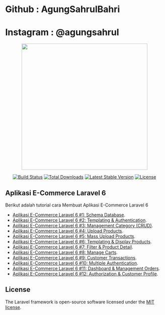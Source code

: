 # Github : AgungSahrulBahri <br>
# Instagram : @agungsahrul
<p align="center"><img src="https://res.cloudinary.com/dtfbvvkyp/image/upload/v1566331377/laravel-logolockup-cmyk-red.svg" width="400"></p>

<p align="center">
<a href="https://travis-ci.org/laravel/framework"><img src="https://travis-ci.org/laravel/framework.svg" alt="Build Status"></a>
<a href="https://packagist.org/packages/laravel/framework"><img src="https://poser.pugx.org/laravel/framework/d/total.svg" alt="Total Downloads"></a>
<a href="https://packagist.org/packages/laravel/framework"><img src="https://poser.pugx.org/laravel/framework/v/stable.svg" alt="Latest Stable Version"></a>
<a href="https://packagist.org/packages/laravel/framework"><img src="https://poser.pugx.org/laravel/framework/license.svg" alt="License"></a>
</p>

## Aplikasi E-Commerce Laravel 6

Berikut adalah tutorial cara Membuat Aplikasi E-Commerce Laravel 6

- [Aplikasi E-Commerce Laravel 6 #1: Schema Database](https://daengweb.id/aplikasi-e-commerce-laravel-6-1-schema-database).
- [Aplikasi E-Commerce Laravel 6 #2: Templating & Authentication](https://daengweb.id/aplikasi-e-commerce-laravel-6-2-templating-authentication).
- [Aplikasi E-Commerce Laravel 6 #3: Management Category (CRUD)](https://daengweb.id/aplikasi-e-commerce-laravel-6-3-management-category-crud).
- [Aplikasi E-Commerce Laravel 6 #4: Upload Products](https://daengweb.id/aplikasi-e-commerce-laravel-6-4-upload-products).
- [Aplikasi E-Commerce Laravel 6 #5: Mass Upload Products](https://daengweb.id/aplikasi-e-commerce-laravel-6-5-mass-upload-products).
- [Aplikasi E-Commerce Laravel 6 #6: Templating & Display Products](https://daengweb.id/aplikasi-e-commerce-laravel-6-6-templating-display-products).
- [Aplikasi E-Commerce Laravel 6 #7: Filter & Product Detail](https://daengweb.id/aplikasi-e-commerce-laravel-6-7-filter-product-detail).
- [Aplikasi E-Commerce Laravel 6 #8: Manage Carts](https://daengweb.id/aplikasi-e-commerce-laravel-6-8-manage-carts).
- [Aplikasi E-Commerce Laravel 6 #9: Customer Transactions](https://daengweb.id/aplikasi-e-commerce-laravel-6-9-customer-transactions).
- [Aplikasi E-Commerce Laravel 6 #10: Multiple Authentication](https://daengweb.id/aplikasi-e-commerce-laravel-6-10-multiple-authentication).
- [Aplikasi E-Commerce Laravel 6 #11: Dashboard & Management Orders](https://daengweb.id/aplikasi-e-commerce-laravel-6-11-dashboard-management-orders).
- [Aplikasi E-Commerce Laravel 6 #12: Authorization & Customer Profile](https://daengweb.id/aplikasi-e-commerce-laravel-6-12-authorization-customer-profile).


## License

The Laravel framework is open-source software licensed under the [MIT license](https://opensource.org/licenses/MIT).
